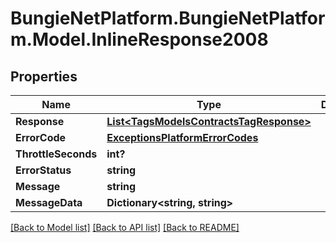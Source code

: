 # BungieNetPlatform.BungieNetPlatform.Model.InlineResponse2008
## Properties

Name | Type | Description | Notes
------------ | ------------- | ------------- | -------------
**Response** | [**List&lt;TagsModelsContractsTagResponse&gt;**](TagsModelsContractsTagResponse.md) |  | [optional] 
**ErrorCode** | [**ExceptionsPlatformErrorCodes**](ExceptionsPlatformErrorCodes.md) |  | [optional] 
**ThrottleSeconds** | **int?** |  | [optional] 
**ErrorStatus** | **string** |  | [optional] 
**Message** | **string** |  | [optional] 
**MessageData** | **Dictionary&lt;string, string&gt;** |  | [optional] 

[[Back to Model list]](../README.md#documentation-for-models) [[Back to API list]](../README.md#documentation-for-api-endpoints) [[Back to README]](../README.md)

